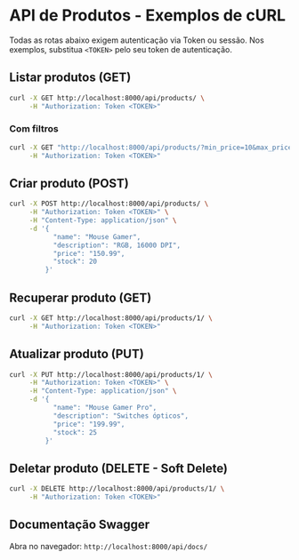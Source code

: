 # API de Produtos - Exemplos de cURL

Todas as rotas abaixo exigem autenticação via Token ou sessão.
Nos exemplos, substitua `<TOKEN>` pelo seu token de autenticação.

## Listar produtos (GET)

```bash
curl -X GET http://localhost:8000/api/products/ \
     -H "Authorization: Token <TOKEN>"
```

### Com filtros

```bash
curl -X GET "http://localhost:8000/api/products/?min_price=10&max_price=100&name=mouse" \
     -H "Authorization: Token <TOKEN>"
```

## Criar produto (POST)

```bash
curl -X POST http://localhost:8000/api/products/ \
     -H "Authorization: Token <TOKEN>" \
     -H "Content-Type: application/json" \
     -d '{
           "name": "Mouse Gamer",
           "description": "RGB, 16000 DPI",
           "price": "150.99",
           "stock": 20
         }'
```

## Recuperar produto (GET)

```bash
curl -X GET http://localhost:8000/api/products/1/ \
     -H "Authorization: Token <TOKEN>"
```

## Atualizar produto (PUT)

```bash
curl -X PUT http://localhost:8000/api/products/1/ \
     -H "Authorization: Token <TOKEN>" \
     -H "Content-Type: application/json" \
     -d '{
           "name": "Mouse Gamer Pro",
           "description": "Switches ópticos",
           "price": "199.99",
           "stock": 25
         }'
```

## Deletar produto (DELETE - Soft Delete)

```bash
curl -X DELETE http://localhost:8000/api/products/1/ \
     -H "Authorization: Token <TOKEN>"
```

## Documentação Swagger

Abra no navegador: `http://localhost:8000/api/docs/`

